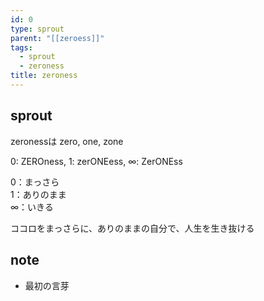 ```yaml
---
id: 0
type: sprout
parent: "[[zeroess]]"
tags:
  - sprout
  - zeroness
title: zeroness
---
```

## sprout
zeronessは
zero, one, zone

0: ZEROness, 1: zerONEess, ∞: ZerONEss

0：まっさら  
1：ありのまま  
∞：いきる  

ココロをまっさらに、ありのままの自分で、人生を生き抜ける

## note
- 最初の言芽
